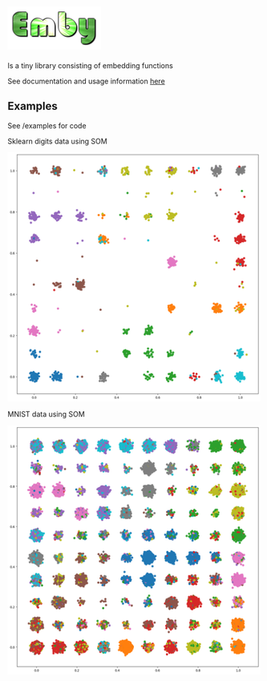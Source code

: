 
![logo](images/logo.png)
---

Is a tiny library consisting of embedding functions

See documentation and usage information [here](https://jonasrsv.github.io/emby/build/html/index.html)

Examples 
---

See /examples for code

Sklearn digits data using SOM

![sklearn digits](images/digits-som.png)

MNIST data using SOM

![MNIST](images/mnist-som.png)



